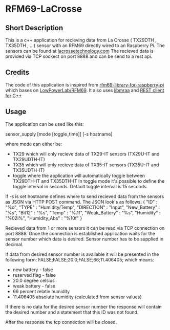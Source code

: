 # RFM69-LaCrosse
## Short Description
This is a c++ application for recieving data from La Crosse ( TX29DTH , TX35DTH , ...) sensor with an RFM69 directly wired to an Raspberry Pi.
The sensors can be found at [lacrossetechnology.com](http://www.lacrossetechnology.com/)
The recieved data is provided via TCP sockect on port 8888 and can be send to a rest api.

## Credits
The code of this application is inspired from [rfm69-library-for-raspberry-pi](http://rdepablos.merlitec.com/mixed/rfm69-library-for-raspberry-pi) which bases on [LowPowerLab/RFM69](https://github.com/LowPowerLab/RFM69).
It also uses [libmraa](https://github.com/intel-iot-devkit/mraa) and [REST client for C++](https://github.com/mrtazz/restclient-cpp)

## Usage
The application can be used like this:

sensor_supply [mode [toggle_time]] [-s hostname]

where mode can either be:
* TX29 which will only recieve data of TX29-IT sensors (TX29U-IT and TX29UDTH-IT)
* TX35 which will only recieve data of TX35-IT sensors (TX35U-IT and TX35UDTH-IT)
* toggle where the application will automatically toggle between TX29DTH-IT and TX35DTH-IT
In toggle mode it's possible to define the toggle interval in seconds. Default toggle interval is 15 seconds.

If -s is set hostname defines where to send recieved data from the sensors as JSON via HTTP POST command. The JSON look's as follows:
{
	"ID" : "%d",
	"TYPE" : "Humidity/Temp",
	"DIRECTION" : "Input",
	"New_Battery" : "%s",
	"Bit12" : "%s",
	"Temp" : "%.1f",
	"Weak_Battery" : "%s",
	"Humidity" : "%02i%",
	"Humidity_Abs" : "%10f"
}

Recieved data from 1 or more sensors it can be read via TCP connection on port 8888. Once the connection is established application waits for the sensor number which data is desired. Sensor number has to be supplied in decimal.

If data from desired sensor number is available it will be presented in the following form:
FALSE;FALSE;20.0;FALSE;66;11.406405;
which means:
- new battery - false
- reserved flag - false
- 20.0 degree celsius
- weak battery - false
- 66 percent relativ humidity
- 11.406405 absolute humidity (calculated from sensor values)

If there is no data for the desired sensor number the response will contain the desired number and a statement that this ID was not found.

After the response the tcp connection will be closed.
